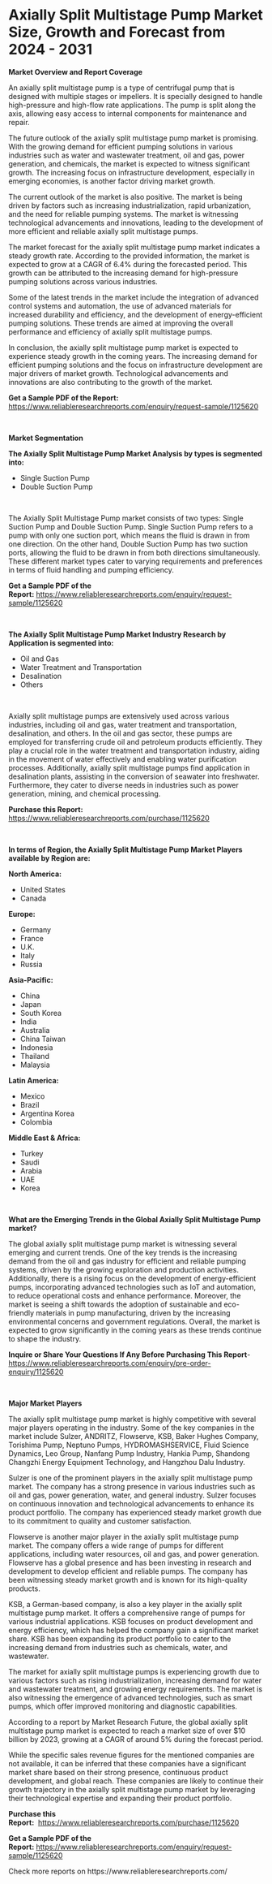 <p><h1>Axially Split Multistage Pump Market Size, Growth and Forecast from 2024 - 2031</h1></p><p><strong>Market Overview and Report Coverage</strong></p>
<p><p>An axially split multistage pump is a type of centrifugal pump that is designed with multiple stages or impellers. It is specially designed to handle high-pressure and high-flow rate applications. The pump is split along the axis, allowing easy access to internal components for maintenance and repair.</p><p>The future outlook of the axially split multistage pump market is promising. With the growing demand for efficient pumping solutions in various industries such as water and wastewater treatment, oil and gas, power generation, and chemicals, the market is expected to witness significant growth. The increasing focus on infrastructure development, especially in emerging economies, is another factor driving market growth.</p><p>The current outlook of the market is also positive. The market is being driven by factors such as increasing industrialization, rapid urbanization, and the need for reliable pumping systems. The market is witnessing technological advancements and innovations, leading to the development of more efficient and reliable axially split multistage pumps.</p><p>The market forecast for the axially split multistage pump market indicates a steady growth rate. According to the provided information, the market is expected to grow at a CAGR of 6.4% during the forecasted period. This growth can be attributed to the increasing demand for high-pressure pumping solutions across various industries.</p><p>Some of the latest trends in the market include the integration of advanced control systems and automation, the use of advanced materials for increased durability and efficiency, and the development of energy-efficient pumping solutions. These trends are aimed at improving the overall performance and efficiency of axially split multistage pumps.</p><p>In conclusion, the axially split multistage pump market is expected to experience steady growth in the coming years. The increasing demand for efficient pumping solutions and the focus on infrastructure development are major drivers of market growth. Technological advancements and innovations are also contributing to the growth of the market.</p></p>
<p><strong>Get a Sample PDF of the Report:</strong> <a href="https://www.reliableresearchreports.com/enquiry/request-sample/1125620">https://www.reliableresearchreports.com/enquiry/request-sample/1125620</a></p>
<p>&nbsp;</p>
<p><strong>Market Segmentation</strong></p>
<p><strong>The Axially Split Multistage Pump Market Analysis by types is segmented into:</strong></p>
<p><ul><li>Single Suction Pump</li><li>Double Suction Pump</li></ul></p>
<p>&nbsp;</p>
<p><p>The Axially Split Multistage Pump market consists of two types: Single Suction Pump and Double Suction Pump. Single Suction Pump refers to a pump with only one suction port, which means the fluid is drawn in from one direction. On the other hand, Double Suction Pump has two suction ports, allowing the fluid to be drawn in from both directions simultaneously. These different market types cater to varying requirements and preferences in terms of fluid handling and pumping efficiency.</p></p>
<p><strong>Get a Sample PDF of the Report:</strong>&nbsp;<a href="https://www.reliableresearchreports.com/enquiry/request-sample/1125620">https://www.reliableresearchreports.com/enquiry/request-sample/1125620</a></p>
<p>&nbsp;</p>
<p><strong>The Axially Split Multistage Pump Market Industry Research by Application is segmented into:</strong></p>
<p><ul><li>Oil and Gas</li><li>Water Treatment and Transportation</li><li>Desalination</li><li>Others</li></ul></p>
<p>&nbsp;</p>
<p><p>Axially split multistage pumps are extensively used across various industries, including oil and gas, water treatment and transportation, desalination, and others. In the oil and gas sector, these pumps are employed for transferring crude oil and petroleum products efficiently. They play a crucial role in the water treatment and transportation industry, aiding in the movement of water effectively and enabling water purification processes. Additionally, axially split multistage pumps find application in desalination plants, assisting in the conversion of seawater into freshwater. Furthermore, they cater to diverse needs in industries such as power generation, mining, and chemical processing.</p></p>
<p><strong>Purchase this Report:</strong>&nbsp; <a href="https://www.reliableresearchreports.com/purchase/1125620">https://www.reliableresearchreports.com/purchase/1125620</a></p>
<p>&nbsp;</p>
<p><strong>In terms of Region, the Axially Split Multistage Pump Market Players available by Region are:</strong></p>
<p>
    <p> <strong> North America: </strong>
        <ul>
            <li>United States</li>
            <li>Canada</li>
        </ul>
        </p> 
    <p> <strong> Europe: </strong>
        <ul>
            <li>Germany</li>
            <li>France</li>
            <li>U.K.</li>
            <li>Italy</li>
            <li>Russia</li>
        </ul>
        </p> 
    <p> <strong> Asia-Pacific: </strong>
        <ul>
            <li>China</li>
            <li>Japan</li>
            <li>South Korea</li>
            <li>India</li>
            <li>Australia</li>
            <li>China Taiwan</li>
            <li>Indonesia</li>
            <li>Thailand</li>
            <li>Malaysia</li>
        </ul>
        </p> 
    <p> <strong> Latin America: </strong>
        <ul>
            <li>Mexico</li>
            <li>Brazil</li>
            <li>Argentina Korea</li>
            <li>Colombia</li>
        </ul>
        </p> 
    <p> <strong> Middle East & Africa: </strong>
        <ul>
            <li>Turkey</li>
            <li>Saudi</li>
            <li>Arabia</li>
            <li>UAE</li>
            <li>Korea</li>
        </ul>
    </p>
    </p>
<p>&nbsp;</p>
<p><strong>What are the Emerging Trends in the Global Axially Split Multistage Pump market?</strong></p>
<p><p>The global axially split multistage pump market is witnessing several emerging and current trends. One of the key trends is the increasing demand from the oil and gas industry for efficient and reliable pumping systems, driven by the growing exploration and production activities. Additionally, there is a rising focus on the development of energy-efficient pumps, incorporating advanced technologies such as IoT and automation, to reduce operational costs and enhance performance. Moreover, the market is seeing a shift towards the adoption of sustainable and eco-friendly materials in pump manufacturing, driven by the increasing environmental concerns and government regulations. Overall, the market is expected to grow significantly in the coming years as these trends continue to shape the industry.</p></p>
<p><strong>Inquire or Share Your Questions If Any Before Purchasing This Report</strong>- <a href="https://www.reliableresearchreports.com/enquiry/pre-order-enquiry/1125620">https://www.reliableresearchreports.com/enquiry/pre-order-enquiry/1125620</a></p>
<p>&nbsp;</p>
<p><strong>Major Market Players</strong></p>
<p><p>The axially split multistage pump market is highly competitive with several major players operating in the industry. Some of the key companies in the market include Sulzer, ANDRITZ, Flowserve, KSB, Baker Hughes Company, Torishima Pump, Neptuno Pumps, HYDROMASHSERVICE, Fluid Science Dynamics, Leo Group, Nanfang Pump Industry, Hankia Pump, Shandong Changzhi Energy Equipment Technology, and Hangzhou Dalu Industry.</p><p>Sulzer is one of the prominent players in the axially split multistage pump market. The company has a strong presence in various industries such as oil and gas, power generation, water, and general industry. Sulzer focuses on continuous innovation and technological advancements to enhance its product portfolio. The company has experienced steady market growth due to its commitment to quality and customer satisfaction.</p><p>Flowserve is another major player in the axially split multistage pump market. The company offers a wide range of pumps for different applications, including water resources, oil and gas, and power generation. Flowserve has a global presence and has been investing in research and development to develop efficient and reliable pumps. The company has been witnessing steady market growth and is known for its high-quality products.</p><p>KSB, a German-based company, is also a key player in the axially split multistage pump market. It offers a comprehensive range of pumps for various industrial applications. KSB focuses on product development and energy efficiency, which has helped the company gain a significant market share. KSB has been expanding its product portfolio to cater to the increasing demand from industries such as chemicals, water, and wastewater.</p><p>The market for axially split multistage pumps is experiencing growth due to various factors such as rising industrialization, increasing demand for water and wastewater treatment, and growing energy requirements. The market is also witnessing the emergence of advanced technologies, such as smart pumps, which offer improved monitoring and diagnostic capabilities.</p><p>According to a report by Market Research Future, the global axially split multistage pump market is expected to reach a market size of over $10 billion by 2023, growing at a CAGR of around 5% during the forecast period.</p><p>While the specific sales revenue figures for the mentioned companies are not available, it can be inferred that these companies have a significant market share based on their strong presence, continuous product development, and global reach. These companies are likely to continue their growth trajectory in the axially split multistage pump market by leveraging their technological expertise and expanding their product portfolio.</p></p>
<p><strong>Purchase this Report:</strong>&nbsp;&nbsp;<a href="https://www.reliableresearchreports.com/purchase/1125620">https://www.reliableresearchreports.com/purchase/1125620</a></p>
<p></p>
<p><strong>Get a Sample PDF of the Report:</strong>&nbsp;<a href="https://www.reliableresearchreports.com/enquiry/request-sample/1125620">https://www.reliableresearchreports.com/enquiry/request-sample/1125620</a></p>
<p>Check more reports on https://www.reliableresearchreports.com/</p>